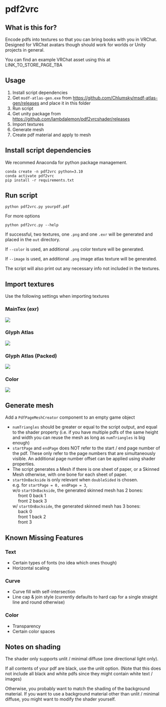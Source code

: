 # pdf2vrc
## What is this for?
Encode pdfs into textures so that you can bring books with you in VRChat. Designed for VRChat avatars though should work for worlds or Unity projects in general.

You can find an example VRChat asset using this at LINK_TO_STORE_PAGE_TBA
## Usage
1. Install script dependencies
2. Get `msdf-atlas-gen.exe` from https://github.com/Chlumsky/msdf-atlas-gen/releases and place it in this folder
3. Run script
4. Get unity package from https://github.com/lambdalemon/pdf2vrcshader/releases
5. Import textures
6. Generate mesh
7. Create pdf material and apply to mesh
## Install script dependencies
We recommed Anaconda for python package management.
```
conda create -n pdf2vrc python=3.10
conda activate pdf2vrc
pip install -r requirements.txt
```
## Run script
```
python pdf2vrc.py yourpdf.pdf
```
For more options
```
python pdf2vrc.py --help
```
If successful, two textures, one `.png` and one `.exr` will be generated and placed in the `out` directory.

If `--color` is used, an additional `.png` color texture will be generated.

If `--image` is used, an additional `.png` image atlas texture will be generated.

The script will also print out any necessary info not included in the textures.
## Import textures
Use the following settings when importing textures
### MainTex (exr)
![](res/maintex.png)
### Glyph Atlas
![](res/glyph_atlas.png)
### Glyph Atlas (Packed)
![](res/glyph_atlas_packed.png)
### Color
![](res/color.png)
## Generate mesh
Add a `PdfPageMeshCreator` component to an empty game object 

- `numTriangles` should be greater or equal to the script output, and equal to the shader property (i.e. if you have multiple pdfs of the same height and width you can reuse the mesh as long as `numTriangles` is big enough)
- `startPage` and `endPage` does NOT refer to the start / end page number of the pdf. These only refer to the page numbers that are simultaneously visible. An additional page number offset can be applied using shader properties.
- The script generates a Mesh if there is one sheet of paper, or a Skinned Mesh otherwise, with one bone for each sheet of paper.
- `startOnBackside` is only relevant when `doubleSided` is chosen. <br> e.g. for `startPage = 0, endPage = 3`, <br> 
w/o `startOnBackside`, the generated skinned mesh has 2 bones: <br> &emsp; front 0 back 1 <br> &emsp; front 2 back 3 <br>
w/ `startOnBackside`, the generated skinned mesh has 3 bones: <br> &emsp; back 0 <br> &emsp; front 1 back 2 <br> &emsp; front 3 <br>
## Known Missing Features
### Text
- Certain types of fonts (no idea which ones though)
- Horizontal scaling
### Curve
- Curve fill with self-intersection
- Line cap & join style (currently defaults to hard cap for a single straight line and round otherwise)
### Color
- Transparency
- Certain color spaces
## Notes on shading
The shader only supports unlit / minimal diffuse (one directional light only). 

If all contents of your pdf are black, use the unlit option. (Note that this does not include all black and white pdfs since they might contain white text / images)

Otherwise, you probably want to match the shading of the background material. If you want to use a background material other than unlit / minimal diffuse, you might want to modify the shader yourself.
